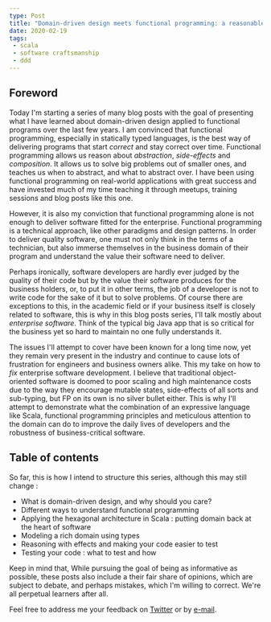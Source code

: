 ```yaml
---
type: Post
title: "Domain-driven design meets functional programming: a reasonable approach to software development"
date: 2020-02-19
tags:
 - scala
 - software craftsmanship
 - ddd
---
```


## Foreword

Today I'm starting a series of many blog posts with the goal of presenting what I have learned about domain-driven design applied to functional programs over the last few years. I am convinced that functional programming, especially in statically typed languages, is the best way of delivering programs that start *correct* and stay correct over time. Functional programming allows us reason about *abstraction*, *side-effects* and *composition*. It allows us to solve big problems out of smaller ones, and teaches us when to abstract, and what to abstract over. I have been using functional programming on real-world applications with great success and have invested much of my time teaching it through meetups, training sessions and blog posts like this one.

However, it is also my conviction that functional programming alone is not enough to deliver software fitted for the enterprise. Functional programming is a technical approach, like other paradigms and design patterns. In order to deliver quality software, one must not only think in the terms of a technician, but also immerse themselves in the business domain of their program and understand the value their software need to deliver.

Perhaps ironically, software developers are hardly ever judged by the quality of their code but by the value their software produces for the business holders, or, to put it in other terms, the job of a developer is not to write code for the sake of it but to solve problems. Of course there are exceptions to this, in the academic field or if your business itself is closely related to software, this is why in this blog posts series, I'll talk mostly about *enterprise software*. Think of the typical big Java app that is so critical for the business yet so hard to maintain no one fully understands it.

The issues I'll attempt to cover have been known for a long time now, yet they remain very present in the industry and continue to cause lots of frustration for engineers and business owners alike. This my take on how to *fix* enterprise software development. I believe that traditional object-oriented software is doomed to poor scaling and high maintenance costs due to the way they encourage mutable states, side-effects of all sorts and sub-typing, but FP on its own is no silver bullet either. This is why I'll attempt to demonstrate what the combination of an expressive language like Scala, functional programming principles and meticulous attention to the domain can do to improve the daily lives of developers and the robustness of business-critical software.

## Table of contents

So far, this is how I intend to structure this series, although this may still change :

- What is domain-driven design, and why should you care?
- Different ways to understand functional programming
- Applying the hexagonal architecture in Scala : putting domain back at the heart of software
- Modeling a rich domain using types
- Reasoning with effects and making your code easier to test
- Testing your code : what to test and how

Keep in mind that, While pursuing the goal of being as informative as possible, these posts also include a their fair share of opinions, which are subject to debate, and perhaps mistakes, which I'm willing to correct. We're all perpetual learners after all.

Feel free to address me your feedback on [Twitter](https://twitter.com/bogardguillaume) or by [e-mail](mailto:hey@guillaumebogard.dev).